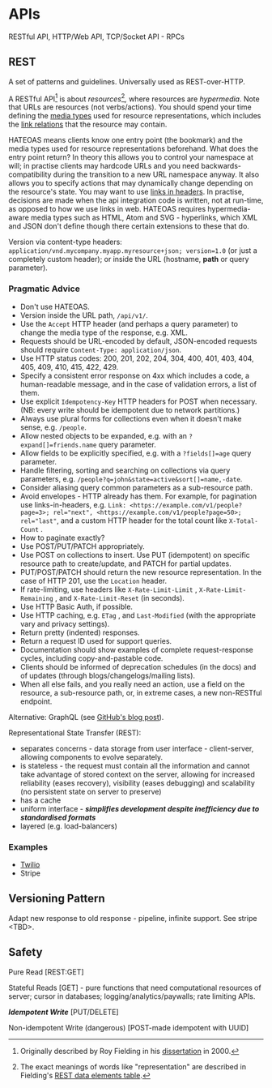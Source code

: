 # APIs

RESTful API, HTTP/Web API, TCP/Socket API - RPCs

## REST

A set of patterns and guidelines. Universally used as REST-over-HTTP.

A RESTful API[^1] is about _resources_[^2]_,_ where resources are _hypermedia_. Note that URLs are resources \(not verbs/actions\). You should spend your time defining the [media types](https://www.iana.org/assignments/media-types/media-types.xhtml) used for resource representations, which includes the [link relations](https://www.iana.org/assignments/link-relations/link-relations.xhtml) that the resource may contain.

HATEOAS means clients know one entry point \(the bookmark\) and the media types used for resource representations beforehand. What does the entry point return? In theory this allows you to control your namespace at will; in practise clients may hardcode URLs and you need backwards-compatibility during the transition to a new URL namespace anyway. It also allows you to specify actions that may dynamically change depending on the resource's state. You may want to use [links in headers](https://tools.ietf.org/html/rfc5988 "IETF RFC describing link relations between resources"). In practise, decisions are made when the api integration code is written, not at run-time, as opposed to how we use links in web. HATEOAS requires hypermedia-aware media types such as HTML, Atom and SVG - hyperlinks, which XML and JSON don't define though there certain extensions to these that do.

Version via content-type headers: `application/vnd.mycompany.myapp.myresource+json; version=1.0` \(or just a completely custom header\); or inside the URL \(hostname, **path** or query parameter\).

### Pragmatic Advice

* Don't use HATEOAS.
* Version inside the URL path, `/api/v1/`.
* Use the `Accept` HTTP header \(and perhaps a query parameter\) to change the media type of the response, e.g. XML.
* Requests should be URL-encoded by default, JSON-encoded requests should require `Content-Type: application/json`.
* Use HTTP status codes: 200, 201, 202, 204, 304, 400, 401, 403, 404, 405, 409, 410, 415, 422, 429.
* Specify a consistent error response on 4xx which includes a code, a human-readable message, and in the case of validation errors, a list of them.
* Use explicit `Idempotency-Key`  HTTP headers for POST when necessary. \(NB: every write should be idempotent due to network partitions.\)
* Always use plural forms for collections even when it doesn't make sense, e.g. `/people`.
* Allow nested objects to be expanded, e.g. with an `?expand[]=friends.name` query parameter.
* Allow fields to be explicitly specified, e.g. with a `?fields[]=age` query parameter.
* Handle filtering, sorting and searching on collections via query parameters, e.g. `/people?q=john&state=active&sort[]=name,-date`.
* Consider aliasing query common parameters as a sub-resource path.
* Avoid envelopes - HTTP already has them. For example, for pagination use links-in-headers, e.g. `Link: <https://example.com/v1/people?page=3>; rel="next", <https://example.com/v1/people?page=50>; rel="last"`, and a custom HTTP header for the total count like `X-Total-Count` .
* How to paginate exactly?
* Use POST/PUT/PATCH appropriately.
* Use POST on collections to insert. Use PUT \(idempotent\) on specific resource path to create/update, and PATCH for partial updates.
* PUT/POST/PATCH should return the new resource representation. In the case of HTTP 201, use the `Location` header.
* If rate-limiting, use headers like `X-Rate-Limit-Limit` , `X-Rate-Limit-Remaining` , and `X-Rate-Limit-Reset`  \(in seconds\).
* Use HTTP Basic Auth, if possible.
* Use HTTP caching, e.g. `ETag` , and `Last-Modified` \(with the appropriate vary and privacy settings\).
* Return pretty \(indented\) responses.
* Return a request ID used for support queries.
* Documentation should show examples of complete request-response cycles, including copy-and-pastable code.
* Clients should be informed of deprecation schedules \(in the docs\) and of updates \(through blogs/changelogs/mailing lists\).
* When all else fails, and you really need an action, use a field on the resource, a sub-resource path, or, in extreme cases, a new non-RESTful endpoint.

Alternative: GraphQL \(see [GitHub's blog post](https://githubengineering.com/the-github-graphql-api/)\).

Representational State Transfer \(REST\):

* separates concerns - data storage from user interface - client-server, allowing components to evolve separately.
* is stateless - the request must contain all the information and cannot take advantage of stored context on the server, allowing for increased reliability \(eases recovery\), visibility \(eases debugging\) and scalability \(no persistent state on server to preserve\)
* has a cache
* uniform interface - _**simplifies development despite inefficiency due to standardised formats**_
* layered \(e.g. load-balancers\)

### Examples

* [Twilio](https://www.twilio.com/docs/usage/api)
* Stripe

## Versioning Pattern

Adapt new response to old response - pipeline, infinite support. See stripe &lt;TBD&gt;.

## Safety

Pure Read \[REST:GET\]

Stateful Reads \[GET\] - pure functions that need computational resources of server; cursor in databases; logging/analytics/paywalls; rate limiting APIs.

_**Idempotent Write**_ \[PUT/DELETE\]

Non-idempotent Write \(dangerous\) \[POST-made idempotent with UUID\]

[^1]: Originally described by Roy Fielding in his [dissertation](https://www.ics.uci.edu/~fielding/pubs/dissertation/rest_arch_style.htm) in 2000.

[^2]: The exact meanings of words like "representation" are described in Fielding's [REST data elements table](https://www.ics.uci.edu/~fielding/pubs/dissertation/rest_arch_style.htm#tab_5_1).

